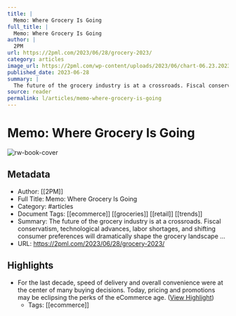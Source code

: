 ```yaml
---
title: |
  Memo: Where Grocery Is Going
full_title: |
  Memo: Where Grocery Is Going
author: |
  2PM
url: https://2pml.com/2023/06/28/grocery-2023/
category: articles
image_url: https://2pml.com/wp-content/uploads/2023/06/chart-06.23.2023.2-1-scaled.jpg
published_date: 2023-06-28
summary: |
  The future of the grocery industry is at a crossroads. Fiscal conservatism, technological advances, labor shortages, and shifting consumer preferences will dramatically shape the grocery landscape …
source: reader
permalink: l/articles/memo-where-grocery-is-going
---
```

# Memo: Where Grocery Is Going

![rw-book-cover](https://2pml.com/wp-content/uploads/2023/06/chart-06.23.2023.2-1-scaled.jpg)

## Metadata
- Author: [[2PM]]
- Full Title: Memo: Where Grocery Is Going
- Category: #articles
- Document Tags: [[ecommerce]] [[groceries]] [[retail]] [[trends]] 
- Summary: The future of the grocery industry is at a crossroads. Fiscal conservatism, technological advances, labor shortages, and shifting consumer preferences will dramatically shape the grocery landscape …
- URL: https://2pml.com/2023/06/28/grocery-2023/

## Highlights
- For the last decade, speed of delivery and overall convenience were at the center of many buying decisions. Today, pricing and promotions may be eclipsing the perks of the eCommerce age. ([View Highlight](https://read.readwise.io/read/01hcm4d9es89yev1z2bce15md0))
    - Tags: [[ecommerce]] 


